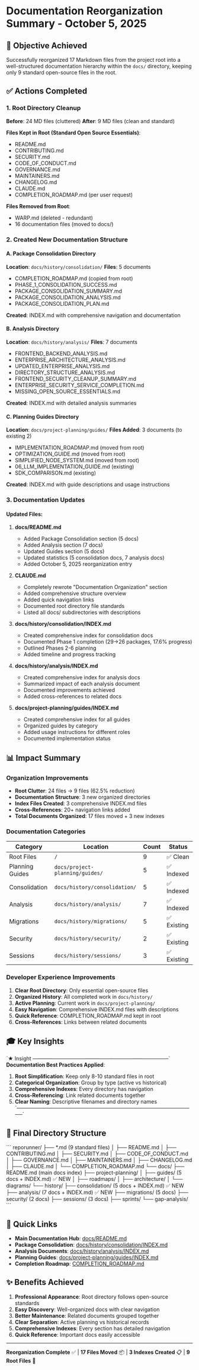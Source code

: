 # Documentation Reorganization Summary - October 5, 2025

## 🎯 Objective Achieved

Successfully reorganized 17 Markdown files from the project root into a well-structured documentation hierarchy within the `docs/` directory, keeping only 9 standard open-source files in the root.

## ✅ Actions Completed

### 1. Root Directory Cleanup
**Before**: 24 MD files (cluttered)
**After**: 9 MD files (clean and standard)

**Files Kept in Root (Standard Open Source Essentials)**:
- README.md
- CONTRIBUTING.md
- SECURITY.md
- CODE_OF_CONDUCT.md
- GOVERNANCE.md
- MAINTAINERS.md
- CHANGELOG.md
- CLAUDE.md
- COMPLETION_ROADMAP.md (per user request)

**Files Removed from Root**:
- WARP.md (deleted - redundant)
- 16 documentation files (moved to docs/)

### 2. Created New Documentation Structure

#### A. Package Consolidation Directory
**Location**: `docs/history/consolidation/`
**Files**: 5 documents
- COMPLETION_ROADMAP.md (copied from root)
- PHASE_1_CONSOLIDATION_SUCCESS.md
- PACKAGE_CONSOLIDATION_SUMMARY.md
- PACKAGE_CONSOLIDATION_ANALYSIS.md
- PACKAGE_CONSOLIDATION_PLAN.md

**Created**: INDEX.md with comprehensive navigation and documentation

#### B. Analysis Directory
**Location**: `docs/history/analysis/`
**Files**: 7 documents
- FRONTEND_BACKEND_ANALYSIS.md
- ENTERPRISE_ARCHITECTURE_ANALYSIS.md
- UPDATED_ENTERPRISE_ANALYSIS.md
- DIRECTORY_STRUCTURE_ANALYSIS.md
- FRONTEND_SECURITY_CLEANUP_SUMMARY.md
- ENTERPRISE_SECURITY_SERVICE_COMPLETION.md
- MISSING_OPEN_SOURCE_ESSENTIALS.md

**Created**: INDEX.md with detailed analysis summaries

#### C. Planning Guides Directory
**Location**: `docs/project-planning/guides/`
**Files Added**: 3 documents (to existing 2)
- IMPLEMENTATION_ROADMAP.md (moved from root)
- OPTIMIZATION_GUIDE.md (moved from root)
- SIMPLIFIED_NODE_SYSTEM.md (moved from root)
- 06_LLM_IMPLEMENTATION_GUIDE.md (existing)
- SDK_COMPARISON.md (existing)

**Created**: INDEX.md with guide descriptions and usage instructions

### 3. Documentation Updates

#### Updated Files:
1. **docs/README.md**
   - Added Package Consolidation section (5 docs)
   - Added Analysis section (7 docs)
   - Updated Guides section (5 docs)
   - Updated statistics (5 consolidation docs, 7 analysis docs)
   - Added October 5, 2025 reorganization entry

2. **CLAUDE.md**
   - Completely rewrote "Documentation Organization" section
   - Added comprehensive structure overview
   - Added quick navigation links
   - Documented root directory file standards
   - Listed all docs/ subdirectories with descriptions

3. **docs/history/consolidation/INDEX.md**
   - Created comprehensive index for consolidation docs
   - Documented Phase 1 completion (29→26 packages, 17.6% progress)
   - Outlined Phases 2-6 planning
   - Added timeline and progress tracking

4. **docs/history/analysis/INDEX.md**
   - Created comprehensive index for analysis docs
   - Summarized impact of each analysis document
   - Documented improvements achieved
   - Added cross-references to related docs

5. **docs/project-planning/guides/INDEX.md**
   - Created comprehensive index for all guides
   - Organized guides by category
   - Added usage instructions for different roles
   - Documented implementation status

## 📊 Impact Summary

### Organization Improvements
- **Root Clutter**: 24 files → 9 files (62.5% reduction)
- **Documentation Structure**: 3 new organized directories
- **Index Files Created**: 3 comprehensive INDEX.md files
- **Cross-References**: 20+ navigation links added
- **Total Documents Organized**: 17 files moved + 3 new indexes

### Documentation Categories
| Category | Location | Count | Status |
|----------|----------|-------|--------|
| Root Files | `/` | 9 | ✅ Clean |
| Planning Guides | `docs/project-planning/guides/` | 5 | ✅ Indexed |
| Consolidation | `docs/history/consolidation/` | 5 | ✅ Indexed |
| Analysis | `docs/history/analysis/` | 7 | ✅ Indexed |
| Migrations | `docs/history/migrations/` | 5 | ✅ Existing |
| Security | `docs/history/security/` | 2 | ✅ Existing |
| Sessions | `docs/history/sessions/` | 3 | ✅ Existing |

### Developer Experience Improvements
1. **Clear Root Directory**: Only essential open-source files
2. **Organized History**: All completed work in `docs/history/`
3. **Active Planning**: Current work in `docs/project-planning/`
4. **Easy Navigation**: Comprehensive INDEX.md files with descriptions
5. **Quick Reference**: COMPLETION_ROADMAP.md kept in root
6. **Cross-References**: Links between related documents

## 🎓 Key Insights

\`★ Insight ─────────────────────────────────────\`
**Documentation Best Practices Applied**:
1. **Root Simplification**: Keep only 8-10 standard files in root
2. **Categorical Organization**: Group by type (active vs historical)
3. **Comprehensive Indexes**: Every directory has navigation
4. **Cross-Referencing**: Link related documents together
5. **Clear Naming**: Descriptive filenames and directory names
\`─────────────────────────────────────────────────\`

## 📁 Final Directory Structure

\`\`\`
reporunner/
├── *.md (9 standard files)
│   ├── README.md
│   ├── CONTRIBUTING.md
│   ├── SECURITY.md
│   ├── CODE_OF_CONDUCT.md
│   ├── GOVERNANCE.md
│   ├── MAINTAINERS.md
│   ├── CHANGELOG.md
│   ├── CLAUDE.md
│   └── COMPLETION_ROADMAP.md
└── docs/
    ├── README.md (main docs index)
    ├── project-planning/
    │   ├── guides/ (5 docs + INDEX.md) ✅ NEW
    │   ├── roadmaps/
    │   ├── architecture/
    │   └── diagrams/
    └── history/
        ├── consolidation/ (5 docs + INDEX.md) ✅ NEW
        ├── analysis/ (7 docs + INDEX.md) ✅ NEW
        ├── migrations/ (5 docs)
        ├── security/ (2 docs)
        ├── sessions/ (3 docs)
        ├── sprints/
        └── gap-analysis/
\`\`\`

## 🔗 Quick Links

- **Main Documentation Hub**: [docs/README.md](docs/README.md)
- **Package Consolidation**: [docs/history/consolidation/INDEX.md](docs/history/consolidation/INDEX.md)
- **Analysis Documents**: [docs/history/analysis/INDEX.md](docs/history/analysis/INDEX.md)
- **Planning Guides**: [docs/project-planning/guides/INDEX.md](docs/project-planning/guides/INDEX.md)
- **Completion Roadmap**: [COMPLETION_ROADMAP.md](COMPLETION_ROADMAP.md)

## ✨ Benefits Achieved

1. **Professional Appearance**: Root directory follows open-source standards
2. **Easy Discovery**: Well-organized docs with clear navigation
3. **Better Maintenance**: Related documents grouped together
4. **Clear Separation**: Active planning vs historical records
5. **Comprehensive Indexes**: Every section has detailed navigation
6. **Quick Reference**: Important docs easily accessible

---

**Reorganization Complete** ✅ | **17 Files Moved** 📦 | **3 Indexes Created** 📋 | **9 Root Files** 🎯
